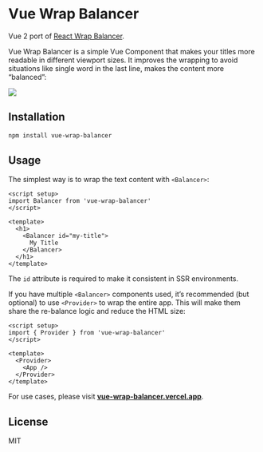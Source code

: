 # Vue Wrap Balancer

Vue 2 port of [React Wrap Balancer](https://github.com/shuding/react-wrap-balancer).

Vue Wrap Balancer is a simple Vue Component that makes your titles more readable in different viewport sizes. It improves the wrapping to avoid situations like single word in the last line, makes the content more “balanced”:

![](https://i.imgur.com/2LWVkXk.gif)

## Installation

```bash
npm install vue-wrap-balancer
```

## Usage

The simplest way is to wrap the text content with `<Balancer>`:

```vue
<script setup>
import Balancer from 'vue-wrap-balancer'
</script>

<template>
  <h1>
    <Balancer id="my-title">
      My Title
    </Balancer>
  </h1>
</template>
```

The `id` attribute is required to make it consistent in SSR environments.

If you have multiple `<Balancer>` components used, it’s recommended (but optional) to use `<Provider>` to wrap the entire app. This will make them share the re-balance logic and reduce the HTML size:

```vue
<script setup>
import { Provider } from 'vue-wrap-balancer'
</script>

<template>
  <Provider>
    <App />
  </Provider>
</template>
```

For use cases, please visit [**vue-wrap-balancer.vercel.app**](https://vue-wrap-balancer.vercel.app).

## License

MIT
